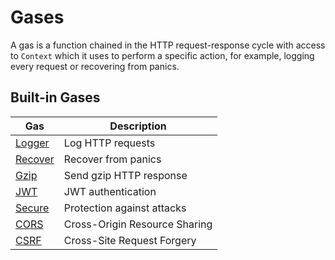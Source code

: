 # Gases

A gas is a function chained in the HTTP request-response cycle with access to `Context` which it uses to perform a specific action, for example, logging every request or recovering from panics.

## Built-in Gases

Gas | Description
--- | ---
[Logger](https://godoc.org/github.com/sheng/air/gases#Logger) | Log HTTP requests
[Recover](https://godoc.org/github.com/sheng/air/gases#Recover) | Recover from panics
[Gzip](https://godoc.org/github.com/sheng/air/gases#Gzip) | Send gzip HTTP response
[JWT](https://godoc.org/github.com/sheng/air/gases#JWT) | JWT authentication
[Secure](https://godoc.org/github.com/sheng/air/gases#Secure) | Protection against attacks
[CORS](https://godoc.org/github.com/sheng/air/gases#CORS) | Cross-Origin Resource Sharing
[CSRF](https://godoc.org/github.com/sheng/air/gases#CSRF) | Cross-Site Request Forgery
